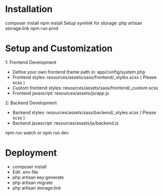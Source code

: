 # Installation
composer install
npm install
Setup symlink for storage: php artisan storage:link
npm run prod

# Setup and Customization
1: Frontend Development
- Define your own frontend theme path in: app/config/system.php
- Frontend styles: resources/assets/sass/frontend/_styles.scss ( Please scss )
- Custom frontend styles: resources/assets/sass/frontend/_custom.scss
- Frontend javascript: resources/assets/js/app.js

2: Backend Development
- Backend styles: resources/assets/sass/backend/_styles.scss ( Please scss )
- Backend javascript: resources/assets/js/backend.js

npm run watch or npm run dev

# Deployment
- composer install
- Edit .env file
- php artisan key:generate
- php artisan migrate
- php artisan storage:link